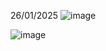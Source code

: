 26/01/2025
![image](https://github.com/user-attachments/assets/45b4e035-ef3e-430b-9a7d-a0357f76c2d3)

![image](https://github.com/user-attachments/assets/1535477b-4b22-4600-9c50-aff5fd8cf142)
